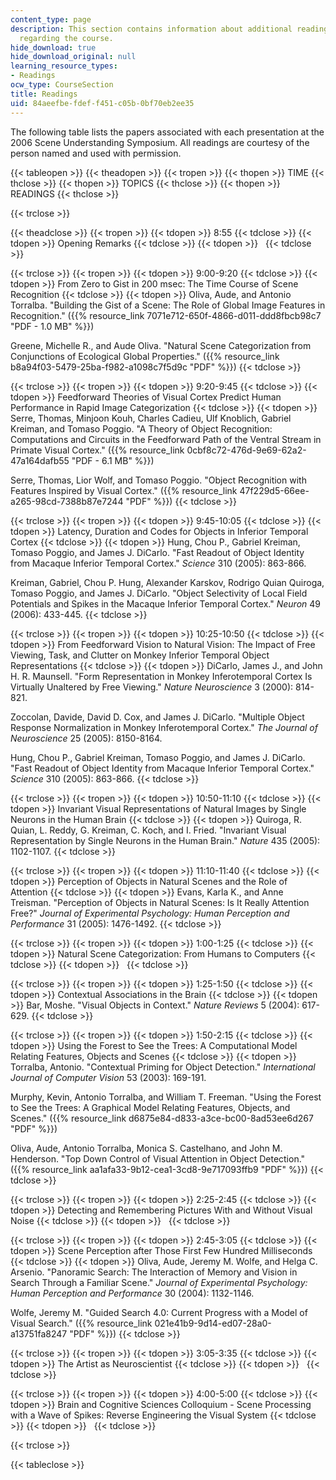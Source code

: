 ```yaml
---
content_type: page
description: This section contains information about additional reading materials
  regarding the course.
hide_download: true
hide_download_original: null
learning_resource_types:
- Readings
ocw_type: CourseSection
title: Readings
uid: 84aeefbe-fdef-f451-c05b-0bf70eb2ee35
---
```


The following table lists the papers associated with each presentation at the 2006 Scene Understanding Symposium. All readings are courtesy of the person named and used with permission.

{{< tableopen >}}
{{< theadopen >}}
{{< tropen >}}
{{< thopen >}}
TIME
{{< thclose >}}
{{< thopen >}}
TOPICS
{{< thclose >}}
{{< thopen >}}
READINGS
{{< thclose >}}

{{< trclose >}}

{{< theadclose >}}
{{< tropen >}}
{{< tdopen >}}
8:55
{{< tdclose >}}
{{< tdopen >}}
Opening Remarks
{{< tdclose >}}
{{< tdopen >}}
 
{{< tdclose >}}

{{< trclose >}}
{{< tropen >}}
{{< tdopen >}}
9:00-9:20
{{< tdclose >}}
{{< tdopen >}}
From Zero to Gist in 200 msec: The Time Course of Scene Recognition
{{< tdclose >}}
{{< tdopen >}}
Oliva, Aude, and Antonio Torralba. "Building the Gist of a Scene: The Role of Global Image Features in Recognition." ({{% resource_link 7071e712-650f-4866-d011-ddd8fbcb98c7 "PDF - 1.0 MB" %}})  
  
Greene, Michelle R., and Aude Oliva. "Natural Scene Categorization from Conjunctions of Ecological Global Properties." ({{% resource_link b8a94f03-5479-25ba-f982-a1098c7f5d9c "PDF" %}})
{{< tdclose >}}

{{< trclose >}}
{{< tropen >}}
{{< tdopen >}}
9:20-9:45
{{< tdclose >}}
{{< tdopen >}}
Feedforward Theories of Visual Cortex Predict Human Performance in Rapid Image Categorization
{{< tdclose >}}
{{< tdopen >}}
Serre, Thomas, Minjoon Kouh, Charles Cadieu, Ulf Knoblich, Gabriel Kreiman, and Tomaso Poggio. "A Theory of Object Recognition: Computations and Circuits in the Feedforward Path of the Ventral Stream in Primate Visual Cortex." ({{% resource_link 0cbf8c72-476d-9e69-62a2-47a164dafb55 "PDF - 6.1 MB" %}})  
  
Serre, Thomas, Lior Wolf, and Tomaso Poggio. "Object Recognition with Features Inspired by Visual Cortex." ({{% resource_link 47f229d5-66ee-a265-98cd-7388b87e7244 "PDF" %}})
{{< tdclose >}}

{{< trclose >}}
{{< tropen >}}
{{< tdopen >}}
9:45-10:05
{{< tdclose >}}
{{< tdopen >}}
Latency, Duration and Codes for Objects in Inferior Temporal Cortex
{{< tdclose >}}
{{< tdopen >}}
Hung, Chou P., Gabriel Kreiman, Tomaso Poggio, and James J. DiCarlo. "Fast Readout of Object Identity from Macaque Inferior Temporal Cortex." _Science_ 310 (2005): 863-866.  
  
Kreiman, Gabriel, Chou P. Hung, Alexander Karskov, Rodrigo Quian Quiroga, Tomaso Poggio, and James J. DiCarlo. "Object Selectivity of Local Field Potentials and Spikes in the Macaque Inferior Temporal Cortex." _Neuron_ 49 (2006): 433-445.
{{< tdclose >}}

{{< trclose >}}
{{< tropen >}}
{{< tdopen >}}
10:25-10:50
{{< tdclose >}}
{{< tdopen >}}
From Feedforward Vision to Natural Vision: The Impact of Free Viewing, Task, and Clutter on Monkey Inferior Temporal Object Representations
{{< tdclose >}}
{{< tdopen >}}
DiCarlo, James J., and John H. R. Maunsell. "Form Representation in Monkey Inferotemporal Cortex Is Virtually Unaltered by Free Viewing." _Nature Neuroscience_ 3 (2000): 814-821.  
  
Zoccolan, Davide, David D. Cox, and James J. DiCarlo. "Multiple Object Response Normalization in Monkey Inferotemporal Cortex." _The Journal of Neuroscience_ 25 (2005): 8150-8164.  
  
Hung, Chou P., Gabriel Kreiman, Tomaso Poggio, and James J. DiCarlo. "Fast Readout of Object Identity from Macaque Inferior Temporal Cortex." _Science_ 310 (2005): 863-866.
{{< tdclose >}}

{{< trclose >}}
{{< tropen >}}
{{< tdopen >}}
10:50-11:10
{{< tdclose >}}
{{< tdopen >}}
Invariant Visual Representations of Natural Images by Single Neurons in the Human Brain
{{< tdclose >}}
{{< tdopen >}}
Quiroga, R. Quian, L. Reddy, G. Kreiman, C. Koch, and I. Fried. "Invariant Visual Representation by Single Neurons in the Human Brain." _Nature_ 435 (2005): 1102-1107.
{{< tdclose >}}

{{< trclose >}}
{{< tropen >}}
{{< tdopen >}}
11:10-11:40
{{< tdclose >}}
{{< tdopen >}}
Perception of Objects in Natural Scenes and the Role of Attention
{{< tdclose >}}
{{< tdopen >}}
Evans, Karla K., and Anne Treisman. "Perception of Objects in Natural Scenes: Is It Really Attention Free?" _Journal of Experimental Psychology: Human Perception and Performance_ 31 (2005): 1476-1492.
{{< tdclose >}}

{{< trclose >}}
{{< tropen >}}
{{< tdopen >}}
1:00-1:25
{{< tdclose >}}
{{< tdopen >}}
Natural Scene Categorization: From Humans to Computers
{{< tdclose >}}
{{< tdopen >}}
 
{{< tdclose >}}

{{< trclose >}}
{{< tropen >}}
{{< tdopen >}}
1:25-1:50
{{< tdclose >}}
{{< tdopen >}}
Contextual Associations in the Brain
{{< tdclose >}}
{{< tdopen >}}
Bar, Moshe. "Visual Objects in Context." _Nature Reviews_ 5 (2004): 617-629.
{{< tdclose >}}

{{< trclose >}}
{{< tropen >}}
{{< tdopen >}}
1:50-2:15
{{< tdclose >}}
{{< tdopen >}}
Using the Forest to See the Trees: A Computational Model Relating Features, Objects and Scenes
{{< tdclose >}}
{{< tdopen >}}
Torralba, Antonio. "Contextual Priming for Object Detection." _International Journal of Computer Vision_ 53 (2003): 169-191.  
  
Murphy, Kevin, Antonio Torralba, and William T. Freeman. "Using the Forest to See the Trees: A Graphical Model Relating Features, Objects, and Scenes." ({{% resource_link d6875e84-d833-a3ce-bc00-8ad53ee6d267 "PDF" %}})  
  
Oliva, Aude, Antonio Torralba, Monica S. Castelhano, and John M. Henderson. "Top Down Control of Visual Attention in Object Detection." ({{% resource_link aa1afa33-9b12-cea1-3cd8-9e717093ffb9 "PDF" %}})
{{< tdclose >}}

{{< trclose >}}
{{< tropen >}}
{{< tdopen >}}
2:25-2:45
{{< tdclose >}}
{{< tdopen >}}
Detecting and Remembering Pictures With and Without Visual Noise
{{< tdclose >}}
{{< tdopen >}}
 
{{< tdclose >}}

{{< trclose >}}
{{< tropen >}}
{{< tdopen >}}
2:45-3:05
{{< tdclose >}}
{{< tdopen >}}
Scene Perception after Those First Few Hundred Milliseconds
{{< tdclose >}}
{{< tdopen >}}
Oliva, Aude, Jeremy M. Wolfe, and Helga C. Arsenio. "Panoramic Search: The Interaction of Memory and Vision in Search Through a Familiar Scene." _Journal of Experimental Psychology: Human Perception and Performance_ 30 (2004): 1132-1146.  
  
Wolfe, Jeremy M. "Guided Search 4.0: Current Progress with a Model of Visual Search." ({{% resource_link 021e41b9-9d14-ed07-28a0-a13751fa8247 "PDF" %}})
{{< tdclose >}}

{{< trclose >}}
{{< tropen >}}
{{< tdopen >}}
3:05-3:35
{{< tdclose >}}
{{< tdopen >}}
The Artist as Neuroscientist
{{< tdclose >}}
{{< tdopen >}}
 
{{< tdclose >}}

{{< trclose >}}
{{< tropen >}}
{{< tdopen >}}
4:00-5:00
{{< tdclose >}}
{{< tdopen >}}
Brain and Cognitive Sciences Colloquium - Scene Processing with a Wave of Spikes: Reverse Engineering the Visual System
{{< tdclose >}}
{{< tdopen >}}
 
{{< tdclose >}}

{{< trclose >}}

{{< tableclose >}}